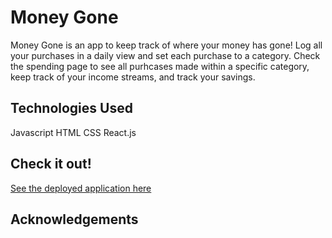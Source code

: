 # Money Gone

Money Gone is an app to keep track of where your money has gone! Log all your purchases in a daily view and set each purchase to a category. Check the spending page to see all purhcases made within a specific category, keep track of your income streams, and track your savings. 

## Technologies Used

Javascript
HTML
CSS
React.js

## Check it out!

<a href="">See the deployed application here</a>

## Acknowledgements